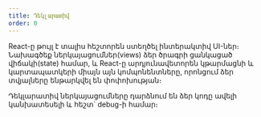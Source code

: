 ```yaml
---
title: Դեկլարատիվ
order: 0
---
```


React-ը թույլ է տալիս հեշտորեն ստեղծել ինտերակտիվ UI-ներ։ Նախագծեք ներկայացումներ(views) ձեր ծրագրի ցանկացած վիճակի(state) համար, և React-ը արդյունավետորեն կթարմացնի և կարտապատկերի միայն այն կոմպոնենտները, որոնցում ձեր տվյալները ենթարկվել են փոփոխության։

Դեկլարատիվ ներկայացումները դարձնում են ձեր կոդը ավելի կանխատեսելի և հեշտ\` debug-ի համար։
